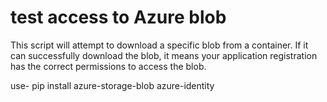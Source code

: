 # test access to Azure blob
 This script will attempt to download a specific blob from a container. If it can successfully download the blob, it means your application registration has the correct permissions to access the blob.
 
 use- pip install azure-storage-blob azure-identity

